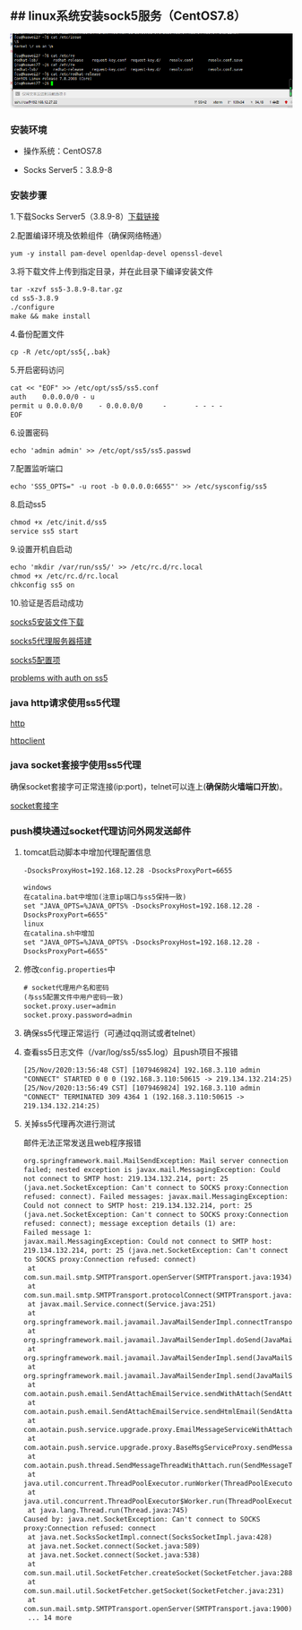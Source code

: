 ## ## linux系统安装sock5服务（CentOS7.8）

![linux_centos.png](./image/linux_centos.png)


### 安装环境

- 操作系统：CentOS7.8

- Socks Server5：3.8.9-8



### 安装步骤

1.下载Socks Server5（3.8.9-8）[下载链接](https://sourceforge.net/projects/ss5/)

2.配置编译环境及依赖组件（确保网络畅通）

```linux
yum -y install pam-devel openldap-devel openssl-devel
```

3.将下载文件上传到指定目录，并在此目录下编译安装文件

```
tar -xzvf ss5-3.8.9-8.tar.gz
cd ss5-3.8.9
./configure 
make && make install
```

4.备份配置文件

```
cp -R /etc/opt/ss5{,.bak}
```

5.开启密码访问

```
cat << "EOF" >> /etc/opt/ss5/ss5.conf
auth    0.0.0.0/0 - u
permit u 0.0.0.0/0    - 0.0.0.0/0     -       - - - -
EOF
```

6.设置密码

```
echo 'admin admin' >> /etc/opt/ss5/ss5.passwd
```

7.配置监听端口

```
echo 'SS5_OPTS=" -u root -b 0.0.0.0:6655"' >> /etc/sysconfig/ss5
```

8.启动ss5

```
chmod +x /etc/init.d/ss5
service ss5 start
```

9.设置开机自启动

```
echo 'mkdir /var/run/ss5/' >> /etc/rc.d/rc.local 
chmod +x /etc/rc.d/rc.local 
chkconfig ss5 on
```

10.验证是否启动成功



[socks5安装文件下载](https://sourceforge.net/projects/ss5/)

[socks5代理服务器搭建](https://iblogs.top/2019/05/21/socks5%E4%BB%A3%E7%90%86%E6%9C%8D%E5%8A%A1%E5%99%A8%E6%90%AD%E5%BB%BA/)

[socks5配置项](http://ss5.sourceforge.net/configuration.htm)

[problems with auth on ss5](https://sourceforge.net/p/ss5/support-requests/89/)



### java http请求使用ss5代理

[http](https://www.cnblogs.com/langtianya/p/4283566.html)

[httpclient](https://zhuanlan.zhihu.com/p/33726379)



### java socket套接字使用ss5代理

确保socket套接字可正常连接(ip:port)，telnet可以连上(**确保防火墙端口开放**)。

[socket套接字](https://blog.csdn.net/wsjzzcbq/article/details/86541549)



### push模块通过socket代理访问外网发送邮件

1. tomcat启动脚本中增加代理配置信息

   `-DsocksProxyHost=192.168.12.28 -DsocksProxyPort=6655`

   ```
   windows
   在catalina.bat中增加(注意ip端口与ss5保持一致)
   set "JAVA_OPTS=%JAVA_OPTS% -DsocksProxyHost=192.168.12.28 -DsocksProxyPort=6655"
   linux
   在catalina.sh中增加
   set "JAVA_OPTS=%JAVA_OPTS% -DsocksProxyHost=192.168.12.28 -DsocksProxyPort=6655"
   ```

   

2. 修改`config.properties`中

   ```
   # socket代理用户名和密码
   (与ss5配置文件中用户密码一致)
   socket.proxy.user=admin 
   socket.proxy.password=admin
   ```

3. 确保ss5代理正常运行（可通过qq测试或者telnet）

4. 查看ss5日志文件（/var/log/ss5/ss5.log）且push项目不报错

   ```
   [25/Nov/2020:13:56:48 CST] [1079469824] 192.168.3.110 admin "CONNECT" STARTED 0 0 0 (192.168.3.110:50615 -> 219.134.132.214:25)
   [25/Nov/2020:13:56:49 CST] [1079469824] 192.168.3.110 admin "CONNECT" TERMINATED 309 4364 1 (192.168.3.110:50615 -> 219.134.132.214:25)
   
   ```

5. 关掉ss5代理再次进行测试

   邮件无法正常发送且web程序报错

   ```
   org.springframework.mail.MailSendException: Mail server connection failed; nested exception is javax.mail.MessagingException: Could not connect to SMTP host: 219.134.132.214, port: 25 (java.net.SocketException: Can't connect to SOCKS proxy:Connection refused: connect). Failed messages: javax.mail.MessagingException: Could not connect to SMTP host: 219.134.132.214, port: 25 (java.net.SocketException: Can't connect to SOCKS proxy:Connection refused: connect); message exception details (1) are:
   Failed message 1:
   javax.mail.MessagingException: Could not connect to SMTP host: 219.134.132.214, port: 25 (java.net.SocketException: Can't connect to SOCKS proxy:Connection refused: connect)
   	at com.sun.mail.smtp.SMTPTransport.openServer(SMTPTransport.java:1934)
   	at com.sun.mail.smtp.SMTPTransport.protocolConnect(SMTPTransport.java:638)
   	at javax.mail.Service.connect(Service.java:251)
   	at org.springframework.mail.javamail.JavaMailSenderImpl.connectTransport(JavaMailSenderImpl.java:486)
   	at org.springframework.mail.javamail.JavaMailSenderImpl.doSend(JavaMailSenderImpl.java:406)
   	at org.springframework.mail.javamail.JavaMailSenderImpl.send(JavaMailSenderImpl.java:345)
   	at org.springframework.mail.javamail.JavaMailSenderImpl.send(JavaMailSenderImpl.java:340)
   	at com.aotain.push.email.SendAttachEmailService.sendWithAttach(SendAttachEmailService.java:130)
   	at com.aotain.push.email.SendAttachEmailService.sendHtmlEmail(SendAttachEmailService.java:50)
   	at com.aotain.push.service.upgrade.proxy.EmailMessageServiceWithAttachProxy.innerSendMessage(EmailMessageServiceWithAttachProxy.java:100)
   	at com.aotain.push.service.upgrade.proxy.BaseMsgServiceProxy.sendMessageNew(BaseMsgServiceProxy.java:37)
   	at com.aotain.push.thread.SendMessageThreadWithAttach.run(SendMessageThreadWithAttach.java:32)
   	at java.util.concurrent.ThreadPoolExecutor.runWorker(ThreadPoolExecutor.java:1142)
   	at java.util.concurrent.ThreadPoolExecutor$Worker.run(ThreadPoolExecutor.java:617)
   	at java.lang.Thread.run(Thread.java:745)
   Caused by: java.net.SocketException: Can't connect to SOCKS proxy:Connection refused: connect
   	at java.net.SocksSocketImpl.connect(SocksSocketImpl.java:428)
   	at java.net.Socket.connect(Socket.java:589)
   	at java.net.Socket.connect(Socket.java:538)
   	at com.sun.mail.util.SocketFetcher.createSocket(SocketFetcher.java:288)
   	at com.sun.mail.util.SocketFetcher.getSocket(SocketFetcher.java:231)
   	at com.sun.mail.smtp.SMTPTransport.openServer(SMTPTransport.java:1900)
   	... 14 more
   ```

   

